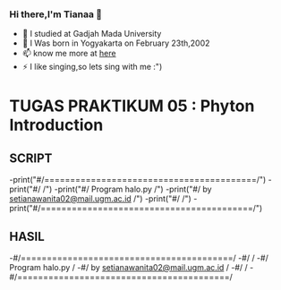 ### Hi there,I'm Tianaa 👋
- 🌱 I  studied at Gadjah Mada University
- 🤔 I Was born in Yogyakarta on February 23th,2002
- 📫 know me more at [here](www.instagram.com/setianawanita)
- ⚡ I like singing,so lets sing with me :")
# TUGAS PRAKTIKUM 05 : Phyton Introduction
## SCRIPT
-print("#/=========================================/")
-print("#/                                         /")
-print("#/            Program halo.py              /")
-print("#/    by setianawanita02@mail.ugm.ac.id    /")
-print("#/                                         /")
-print("#/=========================================/")
## HASIL
-#/=========================================/
-#/                                         /
-#/            Program halo.py              /
-#/    by setianawanita02@mail.ugm.ac.id    /
-#/                                         /
-#/=========================================/
<!--
**setianawanita/setianawanita** is a ✨ _special_ ✨ repository because its `README.md` (this file) appears on your GitHub profile.


